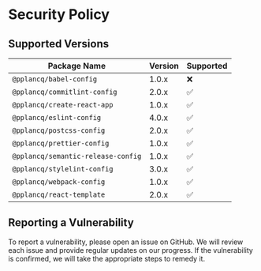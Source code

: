 # Security Policy

## Supported Versions

| Package Name                       | Version | Supported          |
| ---------------------------------- | ------- | ------------------ |
| `@pplancq/babel-config`            | 1.0.x   | :x:                |
| `@pplancq/commitlint-config`       | 2.0.x   | :white_check_mark: |
| `@pplancq/create-react-app`        | 1.0.x   | :white_check_mark: |
| `@pplancq/eslint-config`           | 4.0.x   | :white_check_mark: |
| `@pplancq/postcss-config`          | 2.0.x   | :white_check_mark: |
| `@pplancq/prettier-config`         | 1.0.x   | :white_check_mark: |
| `@pplancq/semantic-release-config` | 1.0.x   | :white_check_mark: |
| `@pplancq/stylelint-config`        | 3.0.x   | :white_check_mark: |
| `@pplancq/webpack-config`          | 1.0.x   | :white_check_mark: |
| `@pplancq/react-template`          | 2.0.x   | :white_check_mark: |

## Reporting a Vulnerability

To report a vulnerability, please open an issue on GitHub. We will review each issue and provide regular updates on our progress. If the vulnerability is confirmed, we will take the appropriate steps to remedy it.
